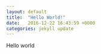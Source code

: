 ```yaml
---
layout: default
title:  "Hello World!"
date:   2016-12-22 16:43:59 +0000
categories: jekyll update
---
```

Hello world
